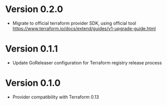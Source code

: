 # Version 0.2.0

* Migrate to official terraform provider SDK, using official tool
  https://www.terraform.io/docs/extend/guides/v1-upgrade-guide.html

# Version 0.1.1

* Update GoReleaser configuration for Terraform registry release process

# Version 0.1.0

* Provider compatibility with Terraform 0.13
